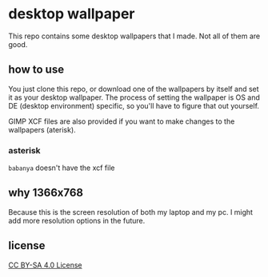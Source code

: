 
# desktop wallpaper

This repo contains some desktop wallpapers that I made. Not all of them are good.

## how to use

You just clone this repo, or download one of the wallpapers by itself and set it as your desktop wallpaper. The process of setting the wallpaper is OS and DE (desktop environment) specific, so you'll have to figure that out yourself.

GIMP XCF files are also provided if you want to make changes to the wallpapers (aterisk).

### asterisk

`babanya` doesn't have the xcf file

## why 1366x768

Because this is the screen resolution of both my laptop and my pc. I might add more resolution options in the future.

## license

[CC BY-SA 4.0 License](http://creativecommons.org/licenses/by-sa/4.0/?ref=chooser-v1)

